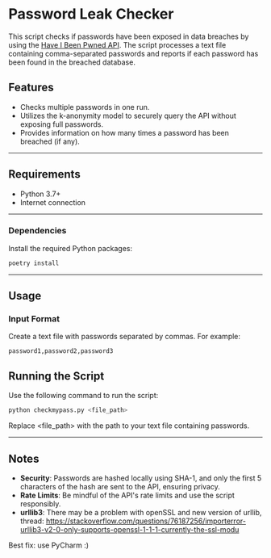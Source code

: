 # Password Leak Checker

This script checks if passwords have been exposed in data breaches by using the [Have I Been Pwned API](https://haveibeenpwned.com/API/v3#PwnedPasswords). The script processes a text file containing comma-separated passwords and reports if each password has been found in the breached database.

## Features
- Checks multiple passwords in one run.
- Utilizes the k-anonymity model to securely query the API without exposing full passwords.
- Provides information on how many times a password has been breached (if any).

---

## Requirements
- Python 3.7+
- Internet connection

---

### Dependencies
Install the required Python packages:

```bash
poetry install
```

---

## Usage
### Input Format
Create a text file with passwords separated by commas. For example:

```
password1,password2,password3
```

## Running the Script
Use the following command to run the script:

```bash
python checkmypass.py <file_path>
```

Replace <file_path> with the path to your text file containing passwords.

---

## Notes
- **Security**: Passwords are hashed locally using SHA-1, and only the first 5 characters of the hash are sent to the API, ensuring privacy.
- **Rate Limits**: Be mindful of the API's rate limits and use the script responsibly.
- **urllib3**: There may be a problem with openSSL and new version of urllib, thread: https://stackoverflow.com/questions/76187256/importerror-urllib3-v2-0-only-supports-openssl-1-1-1-currently-the-ssl-modu

Best fix: use PyCharm :) 